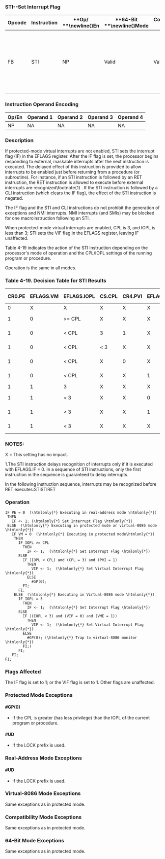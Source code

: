 ### STI--Set Interrupt Flag


|**Opcode**|**Instruction**|**Op/ **\newline{}**En**|**64-Bit **\newline{}**Mode**|**Compat/**\newline{}**Leg Mode**|**Description**|
|----------|---------------|------------------------|-----------------------------|---------------------------------|---------------|
|FB|STI|NP|Valid|Valid|Set interrupt flag; external, maskable interrupts enabled at the end of the next instruction.|
### Instruction Operand Encoding


|Op/En|Operand 1|Operand 2|Operand 3|Operand 4|
|-----|---------|---------|---------|---------|
|NP|NA|NA|NA|NA|
### Description


If protected-mode virtual interrupts are not enabled, STI sets the interrupt flag (IF) in the EFLAGS register. After the IF flag is set, the processor begins responding to external, maskable interrupts after the next instruction is executed. The delayed effect of this instruction is provided to allow interrupts to be enabled just before returning from a procedure (or subroutine). For instance, if an STI instruction is followed by an RET instruction, the RET instruction is allowed to execute before external interrupts are recognized\footnote{1} . If the STI instruction is followed by a CLI instruction (which clears the IF flag), the effect of the STI instruction is negated. 

The IF flag and the STI and CLI instructions do not prohibit the generation of exceptions and NMI interrupts. NMI interrupts (and SMIs) may be blocked for one macroinstruction following an STI.

When protected-mode virtual interrupts are enabled, CPL is 3, and IOPL is less than 3; STI sets the VIF flag in the EFLAGS register, leaving IF unaffected.

Table 4-19 indicates the action of the STI instruction depending on the processor's mode of operation and the CPL/IOPL settings of the running program or procedure.

Operation is the same in all modes.

### Table 4-19.  Decision Table for STI Results 


|**CR0.PE**|**EFLAGS.VM**|**EFLAGS.IOPL**|**CS.CPL**|**CR4.PVI**|**EFLAGS.VIP**|**CR4.VME**|**STI Result**|
|----------|-------------|---------------|----------|-----------|--------------|-----------|--------------|
|0|X|X|X|X|X|X|**IF** = **1**|
|1|0|>= CPL|X|X|X|X|**IF **= **1**|
|1|0|< CPL|3|1|X|X|**VIF **=** 1**|
|1|0|< CPL|< 3|X|X|X|**GP Fault**|
|1|0|< CPL|X|0|X|X|**GP Fault**|
|1|0|< CPL|X|X|1|X|**GP Fault**|
|1|1|3|X|X|X|X|**IF** = **1**|
|1|1|< 3|X|X|0|1|**VIF = 1**|
|1|1|< 3|X|X|1|X|**GP Fault**|
|1|1|< 3|X|X|X|0|**GP Fault**|
### NOTES:


X = This setting has no impact.



1.The STI instruction delays recognition of interrupts only if it is executed with EFLAGS.IF = 0. In a sequence of STI instructions, only the first instruction in the sequence is guaranteed to delay interrupts.

 In the following instruction sequence, interrupts may be recognized before RET executes:STISTIRET


### Operation

```info-verb
IF PE = 0  (\htmlonly{*} Executing in real-address mode \htmlonly{*})
 THEN 
   IF <- 1; (\htmlonly{*} Set Interrupt Flag \htmlonly{*})
 ELSE  (\htmlonly{*} Executing in protected mode or virtual-8086 mode \htmlonly{*})
   IF VM = 0  (\htmlonly{*} Executing in protected mode\htmlonly{*})
    THEN
      IF IOPL >= CPL
        THEN
          IF <- 1;  (\htmlonly{*} Set Interrupt Flag \htmlonly{*})
      ELSE
        IF (IOPL < CPL) and (CPL = 3) and (PVI = 1)
          THEN 
            VIF <- 1;  (\htmlonly{*} Set Virtual Interrupt Flag \htmlonly{*})
          ELSE 
            #GP(0);
        FI;
      FI;
    ELSE  (\htmlonly{*} Executing in Virtual-8086 mode \htmlonly{*})
      IF IOPL = 3
        THEN
          IF <- 1;  (\htmlonly{*} Set Interrupt Flag \htmlonly{*})
      ELSE 
        IF ((IOPL < 3) and (VIP = 0) and (VME = 1))
          THEN
            VIF <- 1;  (\htmlonly{*} Set Virtual Interrupt Flag \htmlonly{*})
        ELSE
          #GP(0); (\htmlonly{*} Trap to virtual-8086 monitor \htmlonly{*})
        FI;)
      FI;
   FI; 
FI;
```
### Flags Affected


The IF flag is set to 1; or the VIF flag is set to 1. Other flags are unaffected.


### Protected Mode Exceptions

#### #GP(0)
* If the CPL is greater (has less privilege) than the IOPL of the current program or procedure. 

#### #UD
* If the LOCK prefix is used.

### Real-Address Mode Exceptions

#### #UD
* If the LOCK prefix is used.

### Virtual-8086 Mode Exceptions



Same exceptions as in protected mode.


### Compatibility Mode Exceptions



Same exceptions as in protected mode.


### 64-Bit Mode Exceptions



Same exceptions as in protected mode.

